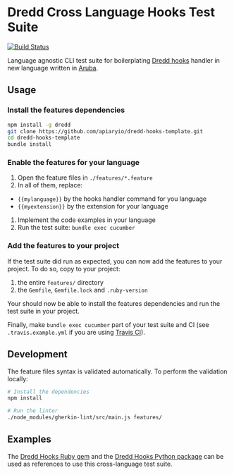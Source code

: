 # Dredd Cross Language Hooks Test Suite

[![Build Status](https://travis-ci.org/apiaryio/dredd-hooks-template.svg?branch=master)](https://travis-ci.org/apiaryio/dredd-hooks-template)

Language agnostic CLI test suite for boilerplating [Dredd hooks][dredd] handler in new language written in [Aruba][aruba].

  [aruba]: https://github.com/cucumber/aruba
  [dredd]: https://github.com/apiaryio/dredd

## Usage

### Install the features dependencies

```bash
npm install -g dredd
git clone https://github.com/apiaryio/dredd-hooks-template.git
cd dredd-hooks-template
bundle install
```

### Enable the features for your language

1. Open the feature files in `./features/*.feature`
1. In all of them, replace:
  - `{{mylanguage}}` by the hooks handler command for you language
  - `{{myextension}}` by the extension for your language
1. Implement the code examples in your language
1. Run the test suite: `bundle exec cucumber`

### Add the features to your project

If the test suite did run as expected, you can now add the features to your project.
To do so, copy to your project:

1. the entire `features/` directory
1. the `Gemfile`, `Gemfile.lock` and `.ruby-version`

Your should now be able to install the features dependencies and run the test suite in your project.

Finally, make `bundle exec cucumber` part of your test suite and CI (see `.travis.example.yml` if you are using [Travis CI][travis]).

  [travis]: https://travis-ci.org

## Development

The feature files syntax is validated automatically. To perform the validation locally:

```bash
# Install the dependencies
npm install

# Run the linter
./node_modules/gherkin-lint/src/main.js features/
```

## Examples

The [Dredd Hooks Ruby gem][ruby] and the [Dredd Hooks Python package][python] can be used as references to use this cross-language test suite.

  [ruby]: https://github.com/apiaryio/dredd-hooks-ruby
  [python]: https://github.com/apiaryio/dredd-hooks-python
